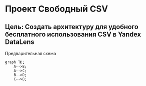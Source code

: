 # Проект Свободный CSV
## Цель: Создать архитектуру для удобного бесплатного использования CSV в Yandex DataLens

Предварительная схема

```mermaid
graph TD;
    A-->B;
    A-->C;
    B-->D;
    C-->D;
```
